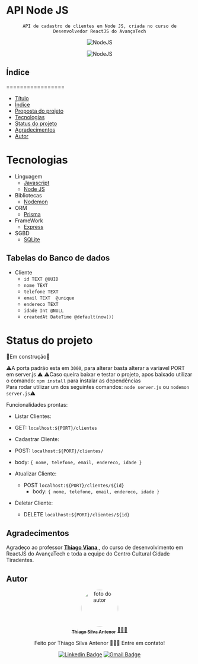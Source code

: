 # API Node JS


<div align="center">
  
`API de cadastro de clientes em Node JS, criada no curso de Desenvolvedor ReactJS do AvançaTech`
  
![NodeJS](https://img.shields.io/badge/Node.js-43853D?style=for-the-badge&logo=node.js&logoColor=white)

![NodeJS](https://img.shields.io/badge/SQLite-07405E?style=for-the-badge&logo=sqlite&logoColor=white)

</div>

## Índice
=================
<!--ts-->
* [Título](#API--Node-JS)
* [Índice](#índice)
* [Proposta do projeto](#proposta-do-projeto)
* [Tecnologias](#tecnologias)
* [Status do projeto](#status-do-projeto)
* [Agradecimentos](#agradecimentos)
* [Autor](#autor)
<!--te-->

# Tecnologias
- Linguagem
  - [Javascript](https://developer.mozilla.org/pt-BR/docs/Web/JavaScript)
  - [Node JS](https://nodejs.org)
- Bibliotecas
  - [Nodemon](https://www.npmjs.com/package/nodemon)
- ORM
  - [Prisma](https://www.prisma.io/)
- FrameWork
  - [Express](https://expressjs.com/pt-br/)
- SGBD
  - [SQLite](https://www.sqlite.org/)  

## Tabelas do Banco de dados
- Cliente
  - `id TEXT @UUID`
  - `nome TEXT`
  - `telefone TEXT`
  - `email TEXT  @unique`
  - `endereco TEXT`
  - `idade Int @NULL`
  - `createdAt DateTime @default(now())`

# Status do projeto
🚧Em construção🚧

⚠️A porta padrão esta em `3000`, para alterar basta alterar a variavel PORT em server.js ⚠️
⚠️Caso queira baixar e testar o projeto, apos baixado utilizar o comando: `npm install` para instalar as dependências <br>
Para rodar utilizar um dos seguintes comandos: `node server.js` ou `nodemon server.js`⚠️

Funcionalidades prontas:
- Listar Clientes:
-   GET: `localhost:${PORT}/clientes`
- Cadastrar Cliente:
-   POST: `localhost:${PORT}/clientes/`
  - body: `{
               nome,
               telefone,
               email,
               endereco,
               idade
            }`    
- Atualizar Cliente:
  - POST `localhost:${PORT}/clientes/${id}`
    - body: `{
               nome,
               telefone,
               email,
               endereco,
               idade
            }`

- Deletar Cliente:
  - DELETE `localhost:${PORT}/clientes/${id}`
    
## Agradecimentos
Agradeço ao professor <a href="https://github.com/tvm-dev" target="_blank"><strong>Thiago Viana</strong> </a>, do curso de desenvolvimento em ReactJS do AvançaTech e toda a equipe do Centro Cultural Cidade Tiradentes.

## Autor

<div align="center">
<a href="https://www.linkedin.com/in/thiago-antenor/">
<img style="border-radius: 50%;" src="https://avatars.githubusercontent.com/u/99970279?v=4" width="100px;" alt="foto do autor"/>
 <br />
 <sub><b>Thiago Silva Antenor</b></sub></a> <a href="https://www.linkedin.com/in/thiago-antenor/" title="Linkedin"> 🧑🏾‍💻</a>


Feito por Thiago Silva Antenor 👨🏾‍💻 Entre em contato!

[![Linkedin Badge](https://img.shields.io/badge/-Thiago-blue?style=flat-square&logo=Linkedin&logoColor=white&link=https://www.linkedin.com/in/thiago-antenor/)](https://www.linkedin.com/in/thiago-antenor/) 
[![Gmail Badge](https://img.shields.io/badge/-thiagoantenor31@gmail.com-c14438?style=flat-square&logo=Gmail&logoColor=white&link=mailto:thiagoantenor31.com)](mailto:thiagoantenor31.com)
</div>
